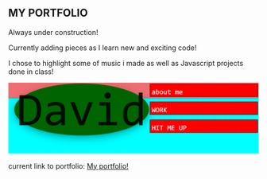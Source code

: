 ## MY PORTFOLIO

Always under construction!

Currently adding pieces as I learn new and exciting code!

I chose to highlight some of music i made as well as Javascript projects done in class!

![header](./Assets/images/header.png)

current link to portfolio: [My portfolio!](https://jonkhunkle.github.io/Portfolio/)
